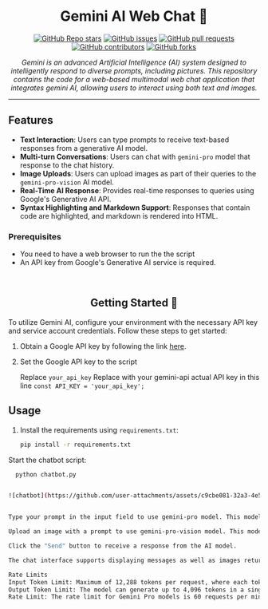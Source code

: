 
<h1 align="center">Gemini AI Web Chat 🌌</h1>

<p align="center">
  <a href="https://github.com/bisnuray/GeminiAiWeb/stargazers"><img src="https://img.shields.io/github/stars/bisnuray/GeminiAiWeb?color=blue&style=flat" alt="GitHub Repo stars"></a>
  <a href="https://github.com/bisnuray/GeminiAiWeb/issues"><img src="https://img.shields.io/github/issues/bisnuray/GeminiAiWeb" alt="GitHub issues"></a>
  <a href="https://github.com/bisnuray/GeminiAiWeb/pulls"><img src="https://img.shields.io/github/issues-pr/bisnuray/GeminiAiWeb" alt="GitHub pull requests"></a>
  <a href="https://github.com/bisnuray/GeminiAiWeb/graphs/contributors"><img src="https://img.shields.io/github/contributors/bisnuray/GeminiAiWeb?style=flat" alt="GitHub contributors"></a>
  <a href="https://github.com/bisnuray/GeminiAiWeb/network/members"><img src="https://img.shields.io/github/forks/bisnuray/GeminiAiWeb?style=flat" alt="GitHub forks"></a>
</p>

<p align="center">
  <em>Gemini is an advanced Artificial Intelligence (AI) system designed to intelligently respond to diverse prompts, including pictures. This repository contains the code for a web-based multimodal web chat application that integrates gemini AI, allowing users to interact using both text and images.</em>
</p>
<hr>

## Features

- **Text Interaction**: Users can type prompts to receive text-based responses from a generative AI model.
- **Multi-turn Conversations**: Users can chat with `gemini-pro` model that response to the chat history.
- **Image Uploads**: Users can upload images as part of their queries to the `gemini-pro-vision` AI model.
- **Real-Time AI Response**: Provides real-time responses to queries using Google's Generative AI API.
- **Syntax Highlighting and Markdown Support**: Responses that contain code are highlighted, and markdown is rendered into HTML.

### Prerequisites

- You need to have a web browser to run the the script
- An API key from Google's Generative AI service is required.
</br>
<h2 align="center">Getting Started 🚀</h2>

To utilize Gemini AI, configure your environment with the necessary API key and service account credentials. Follow these steps to get started:

1. Obtain a Google API key by following the link [here](https://makersuite.google.com/app/apikey). 

2. Set the Google API key to the script

   Replace `your_api_key` Replace with your gemini-api actual API key in this line `const API_KEY = 'your_api_key';`

## Usage

1. Install the requirements using `requirements.txt`:
   ```sh
   pip install -r requirements.txt
Start the chatbot script:

```sh
  python chatbot.py


![chatbot](https://github.com/user-attachments/assets/c9cbe081-32a3-4e58-a0b5-bb84be716e2f)


Type your prompt in the input field to use gemini-pro model. This model supports multi-turn conversations (chat).

Upload an image with a prompt to use gemini-pro-vision model. This model does not support multi-turn conversations (chat).

Click the "Send" button to receive a response from the AI model.

The chat interface supports displaying messages as well as images returned from the AI model.

Rate Limits
Input Token Limit: Maximum of 12,288 tokens per request, where each token is approximately equivalent to 4 characters.
Output Token Limit: The model can generate up to 4,096 tokens in a single response.
Rate Limit: The rate limit for Gemini Pro models is 60 requests per minute (RPM).







